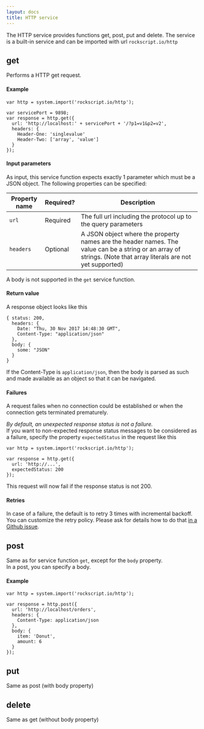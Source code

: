 ```yaml
---
layout: docs
title: HTTP service
---
```


The HTTP service provides functions get, post, put and delete.
The service is a built-in service and can be imported with 
url `rockscript.io/http`

## get

Performs a HTTP get request.

#### Example

```
var http = system.import('rockscript.io/http');

var servicePort = 9898;
var response = http.get({
  url: 'http://localhost:' + servicePort + '/?p1=v1&p2=v2',
  headers: {
    Header-One: 'singlevalue'
    Header-Two: ['array', 'value']
  }
});
```

#### Input parameters

As input, this service function expects exactly 1 parameter which 
must be a JSON object.  The following properties can be specified:

| Property name | Required? | Description |
|---------------|-----------|-------------|
| `url` | Required | The full url including the protocol up to the query parameters |
| `headers` | Optional | A JSON object where the property names are the header names.  The value can be a string or an array of strings. (Note that array literals are not yet supported) |

A body is not supported in the `get` service function.

#### Return value

A response object looks like this
```
{ status: 200, 
  headers: {
    Date: "Thu, 30 Nov 2017 14:48:30 GMT", 
    Content-Type: "application/json" 
  }, 
  body: {
    some: "JSON"
  }
}
```

If the Content-Type is `application/json`, then the body is parsed as such and 
made available as an object so that it can be navigated. 

#### Failures

A request failes when no connection could be established 
or when the connection gets terminated prematurely.

*By default, an unexpected response status is not a failure.*  
If you want to non-expected response status messages to be considered 
as a failure, specify the property `expectedStatus` in the 
request like this
 
```
var http = system.import('rockscript.io/http');

var response = http.get({
  url: 'http://...',
  expectedStatus: 200
});
```

This request will now fail if the response status is not 200.

#### Retries

In case of a failure, the default is to retry 3 times 
with incremental backoff.  You can customize the retry policy.
Please ask for details how to do that 
[in a Github issue](https://github.com/rockscript/rockscript/issues/new?title=How+to+specify+incremental+backoff+in+the+http+service?).

## post

Same as for service function `get`, except for the `body` property.  
In a post, you can specify a body.

#### Example

```
var http = system.import('rockscript.io/http');

var response = http.post({
  url: 'http://localhost/orders',
  headers: {
    Content-Type: application/json
  },
  body: {
    item: 'Donut',
    amount: 6
  }
});
```

## put

Same as post (with body property)

## delete

Same as get (without body property)
